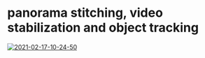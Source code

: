 # panorama stitching, video stabilization and object tracking
<a href="https://ibb.co/cNqTQBq"><img src="https://i.ibb.co/tbRCDGR/2021-02-17-10-24-50.png" alt="2021-02-17-10-24-50" border="0"></a>
